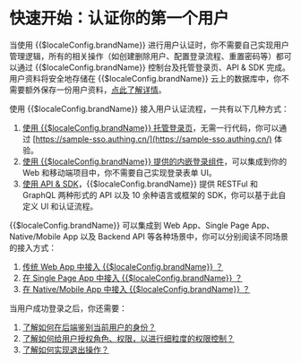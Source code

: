 # 快速开始：认证你的第一个用户

<LastUpdated/>


当使用 {{$localeConfig.brandName}} 进行用户认证时，你不需要自己实现用户管理逻辑，所有的相关操作（如创建删除用户、配置登录流程、重置密码等）都可以通过 {{$localeConfig.brandName}} 控制台及托管登录页、API & SDK 完成。用户资料将安全地存储在 {{$localeConfig.brandName}} 云上的数据库中，你不需要额外保存一份用户资料，[点此了解详情](/guides/faqs/how-to-join-authing-user-with-your-business-data.md)。

使用 {{$localeConfig.brandName}} 接入用户认证流程，一共有以下几种方式：

1. [使用 {{$localeConfig.brandName}} 托管登录页](./use-hosted-login-page.md)，无需一行代码，你可以通过 [https://sample-sso.authing.cn/](https://sample-sso.authing.cn/) 体验。
2. [使用 {{$localeConfig.brandName}} 提供的内嵌登录组件](./use-embeded-login-component/)，可以集成到你的 Web 和移动端项目中，你不需要自己实现登录表单 UI。
3. [使用 API & SDK](./use-api-sdk/)，{{$localeConfig.brandName}} 提供 RESTFul 和 GraphQL 两种形式的 API 以及 10 余种语言或框架的 SDK，你可以基于此自定义 UI 和认证流程。

{{$localeConfig.brandName}} 可以集成到 Web App、Single Page App、Native/Mobile App 以及 Backend API 等各种场景中，你可以分别阅读不同场景的接入方式：

1. [传统 Web App 中接入 {{$localeConfig.brandName}} ？](../platform-guide/integrate-with-regular-web-app.md)
2. [在 Single Page App 中接入 {{$localeConfig.brandName}} ？](../platform-guide/integrate-with-spa.md)
3. [在 Native/Mobile App 中接入 {{$localeConfig.brandName}} ？](../platform-guide/integrate-with-mobile-app.md)

当用户成功登录之后，你还需要：

1. [了解如何在后端鉴别当前用户的身份？](./how-to-validate-user-token.md)
2. [了解如何给用户授权角色、权限，以进行细粒度的权限控制？](./how-to-implement-access-control.md)
3. [了解如何实现退出操作？](./how-to-logout-user.md)
